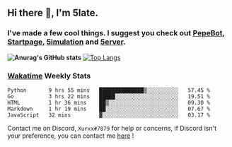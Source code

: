 ## Hi there 👋, I'm 5late.
### I've made a few cool things. I suggest you check out [PepeBot](https://github.com/5late/Pepe-Bot), [Startpage](https://github.com/5late/startpage), [5imulation](https://github.com/5late/5imulation) and [5erver](https://github.com/5late/5erver). 
**![Anurag's GitHub stats](https://github-readme-stats.vercel.app/api?username=5late&count_private=true&show_icons=true&theme=tokyonight)**
[![Top Langs](https://github-readme-stats.vercel.app/api/top-langs/?username=5late&theme=ayu-mirage)](https://github.com/anuraghazra/github-readme-stats)

### [Wakatime](https://wakatime.com/@5late) Weekly Stats

<!--START_SECTION:waka-->
```text
Python       9 hrs 55 mins   ██████████████▒░░░░░░░░░░   57.45 % 
Go           3 hrs 22 mins   █████░░░░░░░░░░░░░░░░░░░░   19.51 % 
HTML         1 hr 36 mins    ██▒░░░░░░░░░░░░░░░░░░░░░░   09.30 % 
Markdown     1 hr 19 mins    ██░░░░░░░░░░░░░░░░░░░░░░░   07.67 % 
JavaScript   32 mins         ▓░░░░░░░░░░░░░░░░░░░░░░░░   03.17 % 
```
<!--END_SECTION:waka-->

Contact me on Discord, ``Xurxx#7879`` for help or concerns, if Discord isn't your preference, you can contact me [here](https://github.com/5late/5late/issues) !
